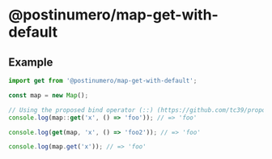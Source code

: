 # @postinumero/map-get-with-default

## Example

```js
import get from '@postinumero/map-get-with-default';

const map = new Map();

// Using the proposed bind operator (::) (https://github.com/tc39/proposal-bind-operator)
console.log(map::get('x', () => 'foo')); // => 'foo'

console.log(get(map, 'x', () => 'foo2')); // => 'foo'

console.log(map.get('x')); // => 'foo'
```
